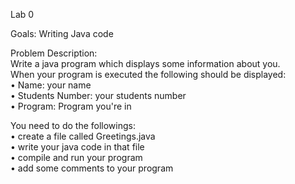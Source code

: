 Lab 0

Goals: Writing Java code 

Problem Description:  
Write a java program which displays some information about you.  
When your program is executed the following should be displayed:  
•	Name: your name  
•	Students Number: your students number  
•	Program: Program you're in  
 
You need to do the followings:  
•	create a file called Greetings.java   
•	write your java code in that file  
•	compile and run your program  
•	add some comments to your program  
